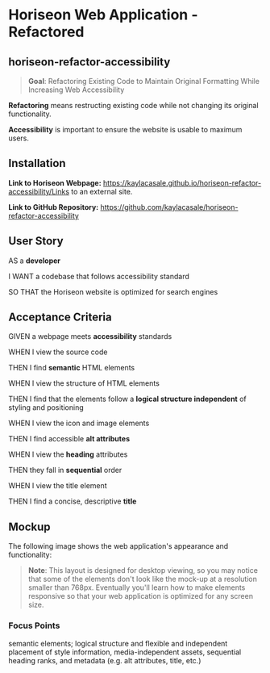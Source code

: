 # Horiseon Web Application - Refactored

## horiseon-refactor-accessibility

> **Goal**: Refactoring Existing Code to Maintain Original Formatting While Increasing Web Accessibility 

**Refactoring** means restructing existing code while not changing its original functionality.

**Accessibility** is important to ensure the website is usable to maximum users.

## Installation
**Link to Horiseon Webpage:** https://kaylacasale.github.io/horiseon-refactor-accessibility/Links to an external site.

**Link to GitHub Repository:** https://github.com/kaylacasale/horiseon-refactor-accessibility

## User Story
AS a **developer**

I WANT a codebase that follows accessibility standard

SO THAT the Horiseon website is optimized for search engines

## Acceptance Criteria
GIVEN a webpage meets **accessibility** standards

WHEN I view the source code

THEN I find **semantic** HTML elements

WHEN I view the structure of HTML elements

THEN I find that the elements follow a **logical structure independent** of styling and positioning

WHEN I view the icon and image elements

THEN I find accessible **alt attributes**

WHEN I view the **heading** attributes

THEN they fall in **sequential** order

WHEN I view the title element

THEN I find a concise, descriptive **title**

## Mockup
The following image shows the web application's appearance and functionality:

> **Note**: This layout is designed for desktop viewing, so you may notice that some of the elements don't look like the mock-up at a resolution smaller than 768px. Eventually you'll learn how to make elements responsive so that your web application is optimized for any screen size.

### Focus Points
semantic elements; logical structure and flexible and independent placement of style information, media-independent assets, sequential heading ranks, and metadata (e.g. alt attributes, title, etc.)
